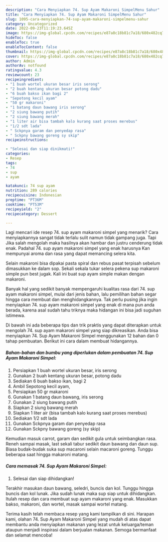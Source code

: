 ```yaml
---
description: "Cara Menyiapkan 74. Sup Ayam Makaroni SimpelMenu Sahur"
title: "Cara Menyiapkan 74. Sup Ayam Makaroni SimpelMenu Sahur"
slug: 1095-cara-menyiapkan-74-sup-ayam-makaroni-simpelmenu-sahur
category: Uncategorized
date: 2022-09-23T11:19:23.645Z
image: https://img-global.cpcdn.com/recipes/e87a8c18b81c7a18/680x482cq70/74-sup-ayam-makaroni-simpel-foto-resep-utama.jpg
hideToc: false
enableToc: true
enableTocContent: false
thumbnail: https://img-global.cpcdn.com/recipes/e87a8c18b81c7a18/680x482cq70/74-sup-ayam-makaroni-simpel-foto-resep-utama.jpg
cover: https://img-global.cpcdn.com/recipes/e87a8c18b81c7a18/680x482cq70/74-sup-ayam-makaroni-simpel-foto-resep-utama.jpg
author: Admin
authorAv: notfound
ratingvalue: 4.3
reviewcount: 23
recipeingredient:
- "1 buah wortel ukuran besar iris serong"
- "2 buah kentang ukuran besar potong dadu"
- "6 buah bakso ikan bagi 2"
- "Sepotong kecil ayam"
- "50 gr makaroni"
- "1 batang daun bawang iris serong"
- "2 siung bawang putih"
- "2 siung bawang merah"
- "1 liter air bisa tambah kalo kurang saat proses merebus"
- "1/2 sdt lada"
- " Sckpnya garam dan penyedap rasa"
- " Sckpny bawang goreng sy skip"
recipeinstructions:

- "Selesai dan siap dinikmati!"
categories:
- Resep
tags:
- 74
- sup
- ayam

katakunci: 74 sup ayam 
nutrition: 289 calories
recipecuisine: Indonesian
preptime: "PT36M"
cooktime: "PT53M"
recipeyield: "2"
recipecategory: Dessert

---
```



Lagi mencari ide resep 74. sup ayam makaroni simpel yang menarik? Cara menyiapkannya sangat tidak terlalu sulit namun tidak gampang juga. Tapi Jika salah mengolah maka hasilnya akan hambar dan justru cenderung tidak enak. Padahal 74. sup ayam makaroni simpel yang enak harusnya Kan mempunyai aroma dan rasa yang dapat memancing selera kita.


Selain makaroni bisa dipakai pasta spiral dan rebus pasat terpisah sebelum dimasukkan ke dalam sop. Sekali sekala tukar selera pekena sup makaroni simple pun best jugak. Kali ini buat sup ayam simple makan dengan makaroni.

Banyak hal yang sedikit banyak mempengaruhi kualitas rasa dari 74. sup ayam makaroni simpel, mulai dari jenis bahan, lalu pemilihan bahan segar hingga cara membuat dan menghidangkannya. Tak perlu pusing jika ingin menyiapkan 74. sup ayam makaroni simpel yang enak di mana pun anda berada, karena asal sudah tahu triknya maka hidangan ini bisa jadi suguhan istimewa.


Di bawah ini ada beberapa tips dan trik praktis yang dapat diterapkan untuk mengolah 74. sup ayam makaroni simpel yang siap dikreasikan. Anda bisa menyiapkan 74. Sup Ayam Makaroni Simpel menggunakan 12 bahan dan 0 tahap pembuatan. Berikut ini cara dalam membuat hidangannya.

<!--inarticleads1-->

##### Bahan-bahan dan bumbu yang diperlukan dalam pembuatan 74. Sup Ayam Makaroni Simpel:

1. Persiapkan 1 buah wortel ukuran besar, iris serong
1. Gunakan 2 buah kentang ukuran besar, potong dadu
1. Sediakan 6 buah bakso ikan, bagi 2
1. Ambil Sepotong kecil ayam,
1. Persiapkan 50 gr makaroni
1. Gunakan 1 batang daun bawang, iris serong
1. Gunakan 2 siung bawang putih
1. Siapkan 2 siung bawang merah
1. Siapkan 1 liter air (bisa tambah kalo kurang saat proses merebus)
1. Sediakan 1/2 sdt lada
1. Gunakan  Sckpnya garam dan penyedap rasa
1. Gunakan  Sckpny bawang goreng (sy skip)


Kemudian masuk carrot, garam dan sedikit gula untuk seimbangkan rasa. Reneh sampai masak, last sekali tabur sedikit daun bawang dan daun sup. Biasa budak-budak suka sup macaroni selain macaroni goreng. Tunggu beberapa saat hingga makaroni matang. 

<!--inarticleads2-->

##### Cara memasak 74. Sup Ayam Makaroni Simpel:


1. Selesai dan siap dihidangkan!

Terakhir masukan daun bawang, seledri, buncis dan kol. Tunggu hingga buncis dan kol lunak. Jika sudah lunak maka sup siap untuk dihidangkan. Itulah resep dan cara membuat sup ayam makaroni yang enak. Masukkan bakso, makaroni, dan wortel, masak sampai wortel matang. 

Terima kasih telah membaca resep yang kami tampilkan di sini. Harapan kami, olahan 74. Sup Ayam Makaroni Simpel yang mudah di atas dapat membantu anda menyiapkan makanan yang lezat untuk keluarga/teman ataupun menjadi inspirasi dalam berjualan makanan. Semoga bermanfaat dan selamat mencoba!
